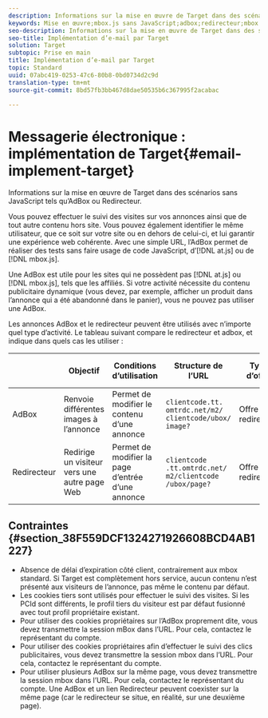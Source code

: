 ```yaml
---
description: Informations sur la mise en œuvre de Target dans des scénarios sans JavaScript tels qu’AdBox ou Redirecteur.
keywords: Mise en œuvre;mbox.js sans JavaScript;adbox;redirecteur;mbox
seo-description: Informations sur la mise en œuvre de Target dans des scénarios sans JavaScript tels qu’AdBox ou Redirecteur.
seo-title: Implémentation d’e-mail par Target
solution: Target
subtopic: Prise en main
title: Implémentation d’e-mail par Target
topic: Standard
uuid: 07abc419-0253-47c6-80b8-0bd0734d2c9d
translation-type: tm+mt
source-git-commit: 8bd57fb3bb467d8dae50535b6c367995f2acabac

---
```



# Messagerie électronique : implémentation de Target{#email-implement-target}

Informations sur la mise en œuvre de Target dans des scénarios sans JavaScript tels qu’AdBox ou Redirecteur.

Vous pouvez effectuer le suivi des visites sur vos annonces ainsi que de tout autre contenu hors site. Vous pouvez également identifier le même utilisateur, que ce soit sur votre site ou en dehors de celui-ci, et lui garantir une expérience web cohérente. Avec une simple URL, l’AdBox permet de réaliser des tests sans faire usage de code JavaScript, d’[!DNL at.js] ou de [!DNL mbox.js].

Une AdBox est utile pour les sites qui ne possèdent pas [!DNL at.js] ou [!DNL mbox.js], tels que les affiliés. Si votre activité nécessite du contenu publicitaire dynamique (vous devez, par exemple, afficher un produit dans l’annonce qui a été abandonné dans le panier), vous ne pouvez pas utiliser une AdBox.

Les annonces AdBox et le redirecteur peuvent être utilisés avec n’importe quel type d’activité. Le tableau suivant compare le redirecteur et adbox, et indique dans quels cas les utiliser :

|  | Objectif | Conditions d’utilisation | Structure de l’URL | Type d’offre | Contenu de l’offre |
|--- |--- |--- |--- |--- |--- |
| AdBox | Renvoie différentes images à l’annonce | Permet de modifier le contenu d’une annonce | `clientcode​.tt.​omtrdc​.net/​m2​/​clientcode/ubox/​image?` | Offre de redirection | URL d’une image |
| Redirecteur | Redirige un visiteur vers une autre page Web | Permet de modifier la page d’entrée d’une annonce | `clientcode​.tt.omtrdc.net/​m2/clientcode​/ubox/page?` | Offre de redirection | URL d’une page |

## Contraintes {#section_38F559DCF1324271926608BCD4AB1227}

* Absence de délai d’expiration côté client, contrairement aux mbox standard. Si Target est complètement hors service, aucun contenu n’est présenté aux visiteurs de l’annonce, pas même le contenu par défaut.
* Les cookies tiers sont utilisés pour effectuer le suivi des visites. Si les PCId sont différents, le profil tiers du visiteur est par défaut fusionné avec tout profil propriétaire existant.
* Pour utiliser des cookies propriétaires sur l’AdBox proprement dite, vous devez transmettre la session mBox dans l’URL. Pour cela, contactez le représentant du compte.
* Pour utiliser des cookies propriétaires afin d’effectuer le suivi des clics publicitaires, vous devez transmettre la session mbox dans l’URL. Pour cela, contactez le représentant du compte.
* Pour utiliser plusieurs AdBox sur la même page, vous devez transmettre la session mbox dans l’URL. Pour cela, contactez le représentant du compte. Une AdBox et un lien Redirecteur peuvent coexister sur la même page (car le redirecteur se situe, en réalité, sur une deuxième page).

